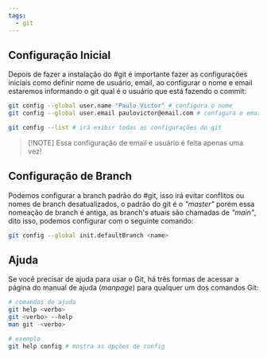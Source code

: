 ```yaml
---
tags:
  - git
---
```

## Configuração Inicial

Depois de fazer a instalação do #git é importante fazer as configurações iniciais como definir nome de usuário, email, ao configurar o nome e email estaremos informando o git qual é o usuário que está fazendo o commit:

```bash
git config --global user.name "Paulo Victor" # configura o nome
git config --global user.email paulovictor@email.com # configura o email

git config --list # irá exibir todas as configurações do git
```

> [!NOTE] Essa configuração de email e usuário é feita apenas uma vez!

## Configuração de Branch

Podemos configurar a branch padrão do #git, isso irá evitar conflitos ou nomes de branch desatualizados, o padrão do git é o _"master"_ porém essa nomeação de branch é antiga, as branch's atuais são chamadas de _"main"_, dito isso, podemos configurar com o seguinte comando: 

```bash
git config --global init.defaultBranch <name>
```

## Ajuda

Se você precisar de ajuda para usar o Git, há três formas de acessar a página do manual de ajuda (_manpage_) para qualquer um dos comandos Git:

```bash
# comandos de ajuda
git help <verbo>
git <verbo> --help
man git -<verbo>

# exemplo
git help config # mostra as opções de config
```
